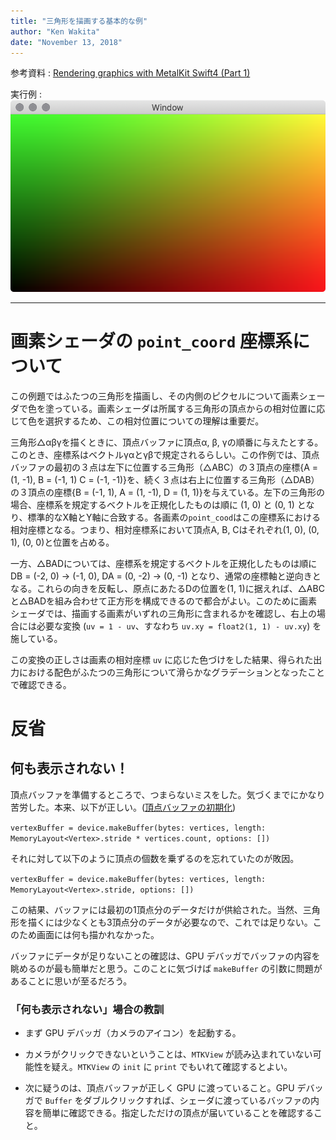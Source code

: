 ```yaml
---
title: "三角形を描画する基本的な例"
author: "Ken Wakita"
date: "November 13, 2018"
---
```


参考資料
: [Rendering graphics with MetalKit Swift4 (Part 1)](https://www.clientresourcesinc.com/2018/04/30/rendering-graphics-with-metalkit-swift-4-part-1/)

実行例
: ![実行例](Documentation/Triangle.png)

---

# 画素シェーダの `point_coord` 座標系について

この例題ではふたつの三角形を描画し、その内側のピクセルについて画素シェーダで色を塗っている。画素シェーダは所属する三角形の頂点からの相対位置に応じて色を選択するため、この相対位置についての理解は重要だ。

三角形△αβγを描くときに、頂点バッファに頂点α, β, γの順番に与えたとする。このとき、座標系はベクトルγαとγβで規定されるらしい。この作例では、頂点バッファの最初の３点は左下に位置する三角形（△ABC）の３頂点の座標{A = (1, -1), B = (-1, 1)  C = (-1, -1)}を、続く３点は右上に位置する三角形（△DAB）の３頂点の座標{B = (-1, 1), A = (1, -1), D = (1, 1)}を与えている。左下の三角形の場合、座標系を規定するベクトルを正規化したものは順に (1, 0) と (0, 1) となり、標準的なX軸とY軸に合致する。各画素の`point_cood`はこの座標系における相対座標となる。つまり、相対座標系において頂点A, B, Cはそれぞれ(1, 0), (0, 1), (0, 0)と位置を占める。

一方、△BADについては、座標系を規定するベクトルを正規化したものは順にDB = (-2, 0) → (-1, 0), DA = (0, -2) → (0, -1) となり、通常の座標軸と逆向きとなる。これらの向きを反転し、原点にあたるDの位置を(1, 1)に据えれば、△ABCと△BADを組み合わせて正方形を構成できるので都合がよい。このために画素シェーダでは、描画する画素がいずれの三角形に含まれるかを確認し、右上の場合には必要な変換 (`uv = 1 - uv`、すなわち `uv.xy = float2(1, 1) - uv.xy`) を施している。

この変換の正しさは画素の相対座標 `uv` に応じた色づけをした結果、得られた出力における配色がふたつの三角形について滑らかなグラデーションとなったことで確認できる。

# 反省

## 何も表示されない！

頂点バッファを準備するところで、つまらないミスをした。気づくまでにかなり苦労した。本来、以下が正しい。([頂点バッファの初期化](x-source-tag://vertexBufferInitialization))

`vertexBuffer = device.makeBuffer(bytes: vertices, length: MemoryLayout<Vertex>.stride * vertices.count, options: [])`

それに対して以下のように頂点の個数を乗ずるのを忘れていたのが敗因。

`vertexBuffer = device.makeBuffer(bytes: vertices, length: MemoryLayout<Vertex>.stride, options: [])`

この結果、バッファには最初の1頂点分のデータだけが供給された。当然、三角形を描くには少なくとも3頂点分のデータが必要なので、これでは足りない。このため画面には何も描かれなかった。

バッファにデータが足りないことの確認は、GPU デバッガでバッファの内容を眺めるのが最も簡単だと思う。このことに気づけば  `makeBuffer` の引数に問題があることに思いが至るだろう。

### 「何も表示されない」場合の教訓

- まず GPU デバッガ（カメラのアイコン）を起動する。

- カメラがクリックできないということは、`MTKView` が読み込まれていない可能性を疑え。`MTKView` の `init` に `print` でもいれて確認するとよい。

- 次に疑うのは、頂点バッファが正しく GPU に渡っていること。GPU デバッガで `Buffer` をダブルクリックすれば、シェーダに渡っているバッファの内容を簡単に確認できる。指定しただけの頂点が届いていることを確認すること。
